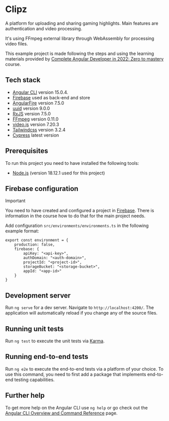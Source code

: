 # Clipz

A platform for uploading and sharing gaming highlights. Main features are authentication and video processing.

It's using FFmpeg external library through WebAssembly for processing video files.

This example project is made following the steps and using the learning materials provided by [Complete Angular Developer in 2022: Zero to mastery](https://www.udemy.com/course-dashboard-redirect/?course_id=4403121) course.

## Tech stack
* [Angular CLI](https://github.com/angular/angular-cli) version 15.0.4.
* [Firebase](https://firebase.google.com/) used as back-end and store
* [AngularFire](https://github.com/angular/angularfire) version 7.5.0
* [uuid](https://github.com/uuidjs/uuid) version 9.0.0
* [RxJS](https://rxjs.dev/) version 7.5.0
* [FFmpeg](https://ffmpeg.org/) version 0.11.0
* [video.js](https://videojs.com/) version 7.20.3
* [Tailwindcss](https://tailwindcss.com/) version 3.2.4
* [Cypress](https://www.cypress.io/) latest version

## Prerequisites

To run this project you need to have installed the following tools:
* [Node.js](https://nodejs.org/en/) (version 18.12.1 used for this project)

## Firebase configuration

> [!IMPORTANT]
> You need to have created and configured a project in [Firebase](https://firebase.google.com/). There is information in the course how to do that for the main project needs.

Add configuration `src/environments/environments.ts` in the following example format:

```TS
export const environment = {
    production: false,
    firebase: {
        apiKey: "<api-key>",
        authDomain: "<auth-domain>",
        projectId: "<project-id>",
        storageBucket: "<storage-bucket>",
        appId: "<app-id>"
    }
}
```

## Development server

Run `ng serve` for a dev server. Navigate to `http://localhost:4200/`. The application will automatically reload if you change any of the source files.

## Running unit tests

Run `ng test` to execute the unit tests via [Karma](https://karma-runner.github.io).

## Running end-to-end tests

Run `ng e2e` to execute the end-to-end tests via a platform of your choice. To use this command, you need to first add a package that implements end-to-end testing capabilities.

## Further help

To get more help on the Angular CLI use `ng help` or go check out the [Angular CLI Overview and Command Reference](https://angular.io/cli) page.
